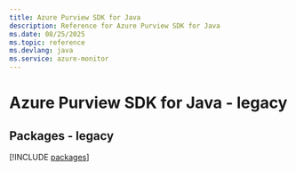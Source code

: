 ```yaml
---
title: Azure Purview SDK for Java
description: Reference for Azure Purview SDK for Java
ms.date: 08/25/2025
ms.topic: reference
ms.devlang: java
ms.service: azure-monitor
---
```

# Azure Purview SDK for Java - legacy
## Packages - legacy
[!INCLUDE [packages](purview-index.md)]